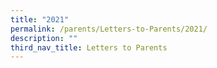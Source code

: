```yaml
---
title: "2021"
permalink: /parents/Letters-to-Parents/2021/
description: ""
third_nav_title: Letters to Parents
---
```

